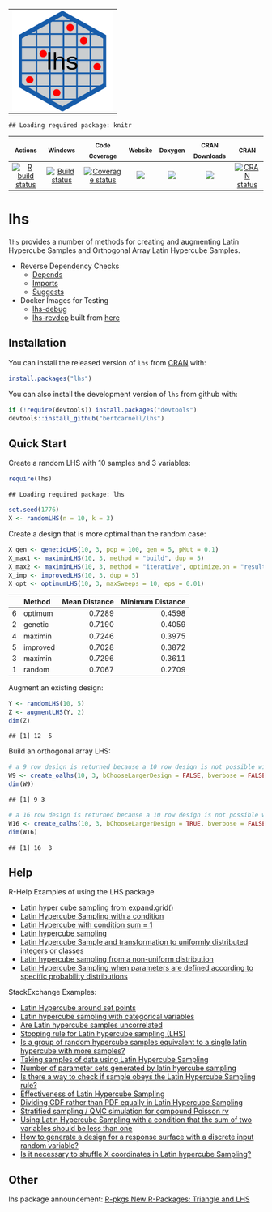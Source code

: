 <div>
<table>
<tr>
<td>
<img align="left" width="200" height="200" src="logo.svg"/>
</td>
</tr>
</table>
</div>

    ## Loading required package: knitr

|                                                          <sub>Actions</sub>                                                         |                                                                           <sub>Windows</sub>                                                                          |                                                              <sub>Code Coverage</sub>                                                              |                                      <sub>Website</sub>                                      |                                              <sub>Doxygen</sub>                                             |                               <sub>CRAN Downloads</sub>                              |                                           <sub>CRAN</sub>                                          |
|:-----------------------------------------------------------------------------------------------------------------------------------:|:---------------------------------------------------------------------------------------------------------------------------------------------------------------------:|:--------------------------------------------------------------------------------------------------------------------------------------------------:|:--------------------------------------------------------------------------------------------:|:-----------------------------------------------------------------------------------------------------------:|:------------------------------------------------------------------------------------:|:--------------------------------------------------------------------------------------------------:|
| [![R build status](https://github.com/bertcarnell/lhs/workflows/R-CMD-check/badge.svg)](https://github.com/bertcarnell/lhs/actions) | [![Build status](https://ci.appveyor.com/api/projects/status/5h8gjnq6a30r8y37/branch/master?svg=true)](https://ci.appveyor.com/project/bertcarnell/lhs/branch/master) | [![Coverage status](https://codecov.io/gh/bertcarnell/lhs/branch/master/graph/badge.svg)](https://codecov.io/github/bertcarnell/lhs?branch=master) | [![](https://img.shields.io/badge/pkgdown-lhs-blue.svg)](https://bertcarnell.github.io/lhs/) | [![](https://img.shields.io/badge/Doxygen-lhs-blue.svg)](https://bertcarnell.github.io/lhs/html/index.html) | [![](https://cranlogs.r-pkg.org/badges/lhs)](https://cran.r-project.org/package=lhs) | [![CRAN status](https://www.r-pkg.org/badges/version/lhs)](https://cran.r-project.org/package=lhs) |

lhs
===

`lhs` provides a number of methods for creating and augmenting Latin
Hypercube Samples and Orthogonal Array Latin Hypercube Samples.

-   Reverse Dependency Checks
    -   [Depends](etc/revdep_README_Depends.md)
    -   [Imports](etc/revdep_README_Imports.md)
    -   [Suggests](etc/revdep_README_Suggests.md)
-   Docker Images for Testing
    -   [lhs-debug](https://hub.docker.com/repository/docker/bertcarnell/lhs-debug)
    -   [lhs-revdep](https://hub.docker.com/repository/docker/bertcarnell/lhs_revdep)
        built from [here](https://github.com/bertcarnell/r-debug)

Installation
------------

You can install the released version of `lhs` from
[CRAN](https://CRAN.R-project.org) with:

``` r
install.packages("lhs")
```

You can also install the development version of `lhs` from github with:

``` r
if (!require(devtools)) install.packages("devtools")
devtools::install_github("bertcarnell/lhs")
```

Quick Start
-----------

Create a random LHS with 10 samples and 3 variables:

``` r
require(lhs)
```

    ## Loading required package: lhs

``` r
set.seed(1776)
X <- randomLHS(n = 10, k = 3)
```

Create a design that is more optimal than the random case:

``` r
X_gen <- geneticLHS(10, 3, pop = 100, gen = 5, pMut = 0.1)
X_max1 <- maximinLHS(10, 3, method = "build", dup = 5)
X_max2 <- maximinLHS(10, 3, method = "iterative", optimize.on = "result", eps = 0.01, maxIter = 300)
X_imp <- improvedLHS(10, 3, dup = 5)
X_opt <- optimumLHS(10, 3, maxSweeps = 10, eps = 0.01)
```

|     | Method   |  Mean Distance|  Minimum Distance|
|:----|:---------|--------------:|-----------------:|
| 6   | optimum  |         0.7289|            0.4598|
| 2   | genetic  |         0.7190|            0.4059|
| 4   | maximin  |         0.7246|            0.3975|
| 5   | improved |         0.7028|            0.3872|
| 3   | maximin  |         0.7296|            0.3611|
| 1   | random   |         0.7067|            0.2709|

Augment an existing design:

``` r
Y <- randomLHS(10, 5)
Z <- augmentLHS(Y, 2)
dim(Z)
```

    ## [1] 12  5

Build an orthogonal array LHS:

``` r
# a 9 row design is returned because a 10 row design is not possible with these algorithms
W9 <- create_oalhs(10, 3, bChooseLargerDesign = FALSE, bverbose = FALSE)
dim(W9)
```

    ## [1] 9 3

``` r
# a 16 row design is returned because a 10 row design is not possible with these algorithms
W16 <- create_oalhs(10, 3, bChooseLargerDesign = TRUE, bverbose = FALSE)
dim(W16)
```

    ## [1] 16  3

Help
----

R-Help Examples of using the LHS package

-   [Latin hyper cube sampling from
    expand.grid()](https://stat.ethz.ch/pipermail/r-help/2007-January/124143.html)
-   [Latin Hypercube Sampling with a
    condition](https://stat.ethz.ch/pipermail/r-help/2011-June/279906.html)
-   [Latin Hypercube with condition sum =
    1](https://stat.ethz.ch/pipermail/r-help/2008-November/180929.html)
-   [Latin hypercube
    sampling](https://www.mail-archive.com/r-help@r-project.org/msg192704.html)
-   [Latin Hypercube Sample and transformation to uniformly distributed
    integers or
    classes](https://stat.ethz.ch/pipermail/r-help/2013-October/361263.html)
-   [Latin hypercube sampling from a non-uniform
    distribution](https://stat.ethz.ch/pipermail/r-help/2017-August/448475.html)
-   [Latin Hypercube Sampling when parameters are defined according to
    specific probability
    distributions](https://stat.ethz.ch/pipermail/r-help/2017-June/447266.html)

StackExchange Examples:

-   [Latin Hypercube around set
    points](https://stats.stackexchange.com/questions/370983/latin-hypercube-around-set-points)
-   [Latin hypercube sampling with categorical
    variables](https://stats.stackexchange.com/questions/388963/latin-hypercube-sampling-with-categorical-variables)
-   [Are Latin hypercube samples
    uncorrelated](https://stats.stackexchange.com/questions/147789/are-latin-hypercube-samples-uncorrelated)
-   [Stopping rule for Latin hypercube sampling
    (LHS)](https://stats.stackexchange.com/questions/407262/stopping-rule-for-latin-hypercube-sampling-lhs)
-   [Is a group of random hypercube samples equivalent to a single latin
    hypercube with more
    samples?](https://stats.stackexchange.com/questions/411085/is-a-group-of-random-hypercube-samples-equivalent-to-a-single-latin-hypercube-wi)
-   [Taking samples of data using Latin Hypercube
    Sampling](https://stats.stackexchange.com/questions/439271/taking-samples-of-data-using-latin-hypercube-sampling)
-   [Number of parameter sets generated by latin hyercube
    sampling](https://stats.stackexchange.com/questions/460918/number-of-parameter-sets-generated-by-latin-hyercube-sampling)
-   [Is there a way to check if sample obeys the Latin Hypercube
    Sampling
    rule?](https://stats.stackexchange.com/questions/465492/is-there-a-way-to-check-if-sample-obeys-the-latin-hypercube-sampling-rule)
-   [Effectiveness of Latin Hypercube
    Sampling](https://stats.stackexchange.com/questions/468202/effectiveness-of-latin-hypercube-sampling)
-   [Dividing CDF rather than PDF equally in Latin Hypercube
    Sampling](https://stats.stackexchange.com/questions/468293/dividing-cdf-rather-than-pdf-equally-in-latin-hypercube-sampling)
-   [Stratified sampling / QMC simulation for compound Poisson
    rv](https://stats.stackexchange.com/questions/469963/stratified-sampling-qmc-simulation-for-compound-poisson-rv)
-   [Using Latin Hypercube Sampling with a condition that the sum of two
    variables should be less than
    one](https://stats.stackexchange.com/questions/474911/using-latin-hypercube-sampling-with-a-condition-that-the-sum-of-two-variables-sh)
-   [How to generate a design for a response surface with a discrete
    input random
    variable?](https://stats.stackexchange.com/questions/444997/how-to-generate-a-design-for-a-response-surface-with-a-discrete-input-random-var)
-   [Is it necessary to shuffle X coordinates in Latin hypercube
    Sampling?](https://stats.stackexchange.com/questions/498492/is-it-necessary-to-shuffle-x-coordinates-in-latin-hypercube-sampling-lhc)

Other
-----

lhs package announcement: [R-pkgs New R-Packages: Triangle and
LHS](https://stat.ethz.ch/pipermail/r-packages/2006/000715.html)
